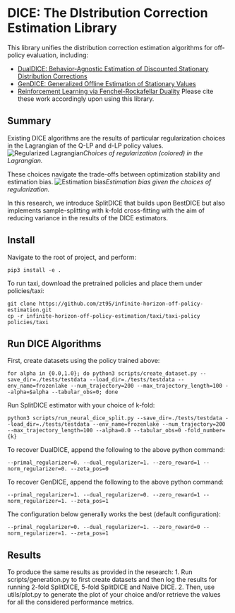 # DICE: The DIstribution Correction Estimation Library

This library unifies the distribution correction estimation algorithms for off-policy evaluation, including:
* [DualDICE: Behavior-Agnostic Estimation of Discounted Stationary Distribution Corrections](https://arxiv.org/abs/1906.04733)
* [GenDICE: Generalized Offline Estimation of Stationary Values](https://arxiv.org/abs/2002.09072)
* [Reinforcement Learning via Fenchel-Rockafellar Duality](https://arxiv.org/abs/2001.01866)
Please cite these work accordingly upon using this library.

## Summary
Existing DICE algorithms are the results of particular regularization choices in the Lagrangian of the Q-LP and d-LP policy values.
![Regularized Lagrangian](figures/reg_lang.png)*Choices of regularization (colored) in the Lagrangian.*

These choices navigate the trade-offs between optimization stability and estimation bias.
![Estimation bias](figures/est_bias.png)*Estimation bias given the choices of regularization.*

In this research, we introduce SplitDICE that builds upon BestDICE but also implements sample-splitting with k-fold cross-fitting with the aim of reducing variance in the results of the DICE estimators. 

## Install

Navigate to the root of project, and perform:

    pip3 install -e .

To run taxi, download the pretrained policies and place them under policies/taxi:

    git clone https://github.com/zt95/infinite-horizon-off-policy-estimation.git
    cp -r infinite-horizon-off-policy-estimation/taxi/taxi-policy policies/taxi

## Run DICE Algorithms

First, create datasets using the policy trained above:

    for alpha in {0.0,1.0}; do python3 scripts/create_dataset.py --save_dir=./tests/testdata --load_dir=./tests/testdata --env_name=frozenlake --num_trajectory=200 --max_trajectory_length=100 --alpha=$alpha --tabular_obs=0; done

Run SplitDICE estimator with your choice of k-fold:

    python3 scripts/run_neural_dice_split.py --save_dir=./tests/testdata --load_dir=./tests/testdata --env_name=frozenlake --num_trajectory=200 --max_trajectory_length=100 --alpha=0.0 --tabular_obs=0 -fold_number={k}

To recover DualDICE, append the following to the above python command:

    --primal_regularizer=0. --dual_regularizer=1. --zero_reward=1 --norm_regularizer=0. --zeta_pos=0

To recover GenDICE, append the following to the above python command:

    --primal_regularizer=1. --dual_regularizer=0. --zero_reward=1 --norm_regularizer=1. --zeta_pos=1

The configuration below generally works the best (default configuration):

    --primal_regularizer=0. --dual_regularizer=1. --zero_reward=0 --norm_regularizer=1. --zeta_pos=1

## Results

To produce the same results as provided in the research:
    1. Run scripts/generation.py to first create datasets and then log the results for running 2-fold SplitDICE, 5-fold SplitDICE and Naive DICE.
    2. Then, use utils/plot.py to generate the plot of your choice and/or retrieve the values for all the considered performance metrics. 